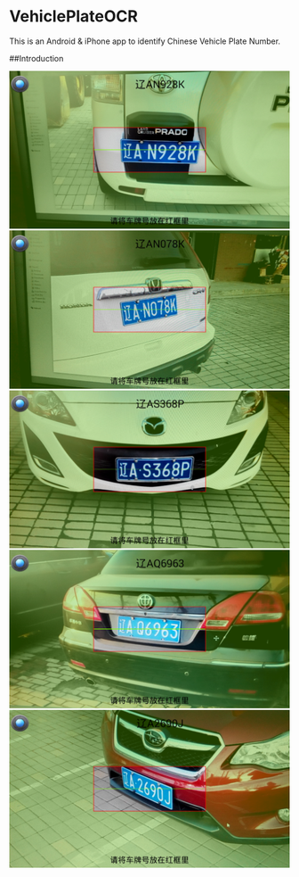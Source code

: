 # VehiclePlateOCR
This is an Android & iPhone app to identify Chinese Vehicle Plate Number.

##Introduction

![Example Screen1](/Image/1.png "Example Screen1")
![Example Screen2](/Image/2.png "Example Screen2")
![Example Screen3](/Image/3.png "Example Screen3")
![Example Screen4](/Image/4.png "Example Screen4")
![Example Screen5](/Image/5.png "Example Screen5")

